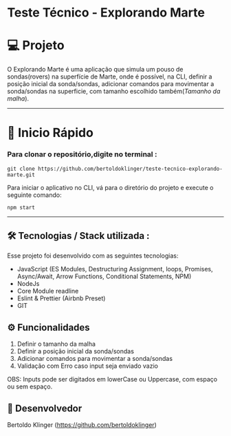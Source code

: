 # Teste Técnico - Explorando Marte



# 💻 Projeto

O Explorando Marte é uma aplicação que simula um pouso de sondas(rovers) na superfície de Marte, onde é possível, na CLI, definir a posição inicial da sonda/sondas, adicionar comandos para movimentar a sonda/sondas na superficie, com tamanho escolhido também(*Tamanho da malha*).

---
# 🚀 Inicio Rápido 
### Para clonar o repositório,digite no terminal :

```
git clone https://github.com/bertoldoklinger/teste-tecnico-explorando-marte.git
```

Para iniciar o aplicativo no CLI, vá para o diretório do projeto e execute o seguinte comando:

```
npm start
```

---

## 🛠️ Tecnologias / Stack utilizada  :

Esse projeto foi desenvolvido com as seguintes tecnologias:

- JavaScript (ES Modules, Destructuring Assignment, loops, Promises, Async/Await, Arrow Functions, Conditional Statements, NPM) 
- NodeJs
- Core Module readline
- Eslint & Prettier (Airbnb Preset)
- GIT

## ⚙️ Funcionalidades
1. Definir o tamanho da malha
2. Definir a posição inicial da sonda/sondas
3. Adicionar comandos para movimentar a sonda/sondas
4. Validação com Erro caso input seja enviado vazio

OBS: Inputs pode ser digitados em lowerCase ou Uppercase, com espaço ou sem espaço.
## 🚀 Desenvolvedor
Bertoldo Klinger (https://github.com/bertoldoklinger)

